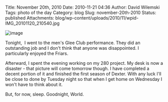 Title: November 20th, 2010 
Date: 2010-11-21 04:36
Author: David Wilemski
Tags: photo of the day
Category: blog
Slug: november-20th-2010
Status: published
Attachments: blog/wp-content/uploads/2010/11/wpid-IMG_20101120_210540.jpg

![image](http://oromis.davidwilemski.com/blog/wp-content/uploads/2010/11/wpid-IMG_20101120_210540.jpg)

Tonight,  I went to the men\'s Glee Club performance. They did an
outstanding job and I don\'t think that anyone was disappointed. I
particularly enjoyed the Friars.

Afterward, I spent the evening working on my 280 project. My desk is now
a disaster - that picture will come tomorrow though. I have completed a
decent portion of it and finished the first season of Dexter. With any
luck I\'ll be close to done by Tuesday night so that when I get home on
Wednesday I won\'t have to think about it.

But, for now, sleep. Goodnight, World.
